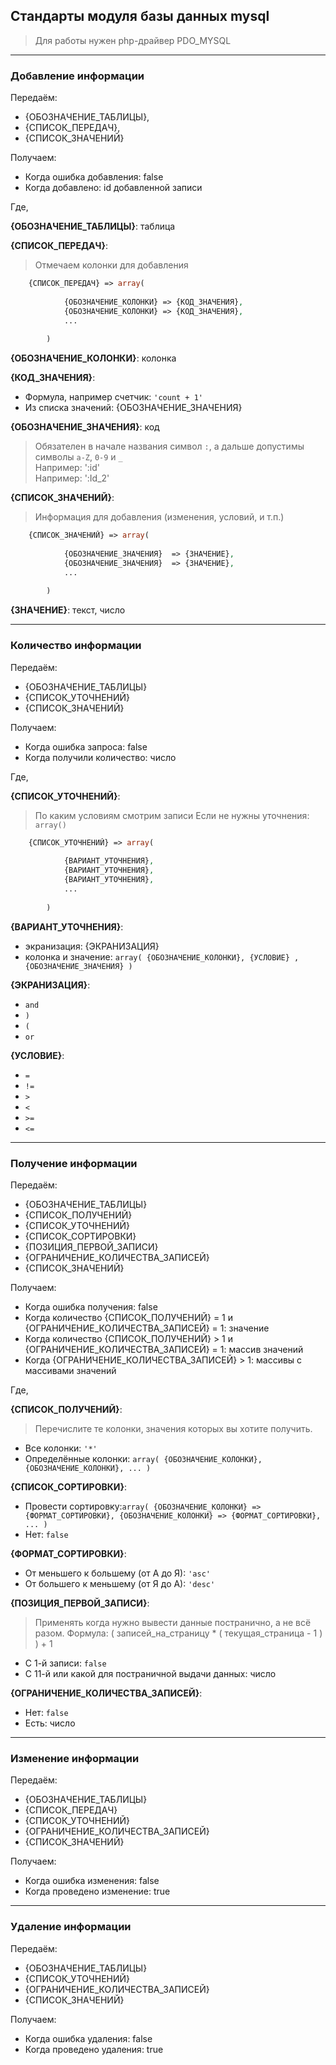 ## Стандарты модуля базы данных mysql

> Для работы нужен php-драйвер PDO_MYSQL

<hr>

### Добавление информации

Передаём:

- {ОБОЗНАЧЕНИЕ_ТАБЛИЦЫ}, 
- {СПИСОК_ПЕРЕДАЧ}, 
- {СПИСОК_ЗНАЧЕНИЙ} 

Получаем:

- Когда ошибка добавления: false
- Когда добавлено: id добавленной записи

Где,

**{ОБОЗНАЧЕНИЕ_ТАБЛИЦЫ}**: таблица

**{СПИСОК_ПЕРЕДАЧ}**:
> Отмечаем колонки для добавления
```php
    {СПИСОК_ПЕРЕДАЧ} => array(
    
            {ОБОЗНАЧЕНИЕ_КОЛОНКИ} => {КОД_ЗНАЧЕНИЯ},
            {ОБОЗНАЧЕНИЕ_КОЛОНКИ} => {КОД_ЗНАЧЕНИЯ},
            ...
            
        )
```

**{ОБОЗНАЧЕНИЕ_КОЛОНКИ}**: колонка

**{КОД_ЗНАЧЕНИЯ}**:

- Формула, например счетчик:  `'count + 1'`
- Из списка значений: {ОБОЗНАЧЕНИЕ_ЗНАЧЕНИЯ}

**{ОБОЗНАЧЕНИЕ_ЗНАЧЕНИЯ}**: код
> Обязателен в начале названия символ `:`, а дальше допустимы символы `a-Z`, `0-9` и `_`<br>
> Например: ':id'<br>
> Например: ':Id_2'

**{СПИСОК_ЗНАЧЕНИЙ}**: 
> Информация для добавления (изменения, условий, и т.п.)
```php
    {СПИСОК_ЗНАЧЕНИЙ} => array(
    
            {ОБОЗНАЧЕНИЕ_ЗНАЧЕНИЯ}  => {ЗНАЧЕНИЕ},
            {ОБОЗНАЧЕНИЕ_ЗНАЧЕНИЯ}  => {ЗНАЧЕНИЕ},
            ...
            
        )
```

**{ЗНАЧЕНИЕ}**: текст, число

<hr>

### Количество информации

Передаём:

- {ОБОЗНАЧЕНИЕ_ТАБЛИЦЫ}
- {СПИСОК_УТОЧНЕНИЙ}
- {СПИСОК_ЗНАЧЕНИЙ}

Получаем:

- Когда ошибка запроса: false
- Когда получили количество: число

Где,

**{СПИСОК_УТОЧНЕНИЙ}**:
> По каким условиям смотрим записи
> Если не нужны уточнения: `array()`
```php
    {СПИСОК_УТОЧНЕНИЙ} => array(
    
            {ВАРИАНТ_УТОЧНЕНИЯ},
            {ВАРИАНТ_УТОЧНЕНИЯ},
            {ВАРИАНТ_УТОЧНЕНИЯ},
            ...
            
        )
```

**{ВАРИАНТ_УТОЧНЕНИЯ}**:

- экранизация: {ЭКРАНИЗАЦИЯ}
- колонка и значение: `array( {ОБОЗНАЧЕНИЕ_КОЛОНКИ}, {УСЛОВИЕ} , {ОБОЗНАЧЕНИЕ_ЗНАЧЕНИЯ} )`

**{ЭКРАНИЗАЦИЯ}**: 

- `and`
- `)`
- `(`
- `or`


**{УСЛОВИЕ}**:
- `=`
- `!=`
- `>`
- `<`
- `>=`
- `<=`

<hr>

### Получение информации


Передаём:

- {ОБОЗНАЧЕНИЕ_ТАБЛИЦЫ}
- {СПИСОК_ПОЛУЧЕНИЙ}
- {СПИСОК_УТОЧНЕНИЙ}
- {СПИСОК_СОРТИРОВКИ}
- {ПОЗИЦИЯ_ПЕРВОЙ_ЗАПИСИ}
- {ОГРАНИЧЕНИЕ_КОЛИЧЕСТВА_ЗАПИСЕЙ}
- {СПИСОК_ЗНАЧЕНИЙ}

Получаем:

- Когда ошибка получения: false
- Когда количество {СПИСОК_ПОЛУЧЕНИЙ} = 1 и {ОГРАНИЧЕНИЕ_КОЛИЧЕСТВА_ЗАПИСЕЙ} = 1: значение
- Когда количество {СПИСОК_ПОЛУЧЕНИЙ} > 1 и {ОГРАНИЧЕНИЕ_КОЛИЧЕСТВА_ЗАПИСЕЙ} = 1: массив значений
- Когда {ОГРАНИЧЕНИЕ_КОЛИЧЕСТВА_ЗАПИСЕЙ} > 1: массивы с массивами значений

Где, 

**{СПИСОК_ПОЛУЧЕНИЙ}**: 
> Перечислите те колонки, значения которых вы хотите получить.
- Все колонки: `'*'`
- Определённые колонки: `array( {ОБОЗНАЧЕНИЕ_КОЛОНКИ}, {ОБОЗНАЧЕНИЕ_КОЛОНКИ}, ... )`

**{СПИСОК_СОРТИРОВКИ}**:

- Провести сортировку:`array( {ОБОЗНАЧЕНИЕ_КОЛОНКИ} => {ФОРМАТ_СОРТИРОВКИ}, {ОБОЗНАЧЕНИЕ_КОЛОНКИ} => {ФОРМАТ_СОРТИРОВКИ}, ... )`
- Нет: `false`

**{ФОРМАТ_СОРТИРОВКИ}**: 

- От меньшего к большему (от А до Я): `'asc'`
- От большего к меньшему (от Я до А): `'desc'`

**{ПОЗИЦИЯ_ПЕРВОЙ_ЗАПИСИ}**: 
> Применять когда нужно вывести данные постранично, а не всё разом.
> Формула: ( записей_на_страницу * ( текущая_страница - 1 ) ) + 1
- С 1-й записи: `false`
- С 11-й или какой для постраничной выдачи данных: число

**{ОГРАНИЧЕНИЕ_КОЛИЧЕСТВА_ЗАПИСЕЙ}**: 
- Нет: `false`
- Есть: число

<hr>

### Изменение информации

Передаём:

- {ОБОЗНАЧЕНИЕ_ТАБЛИЦЫ}
- {СПИСОК_ПЕРЕДАЧ}
- {СПИСОК_УТОЧНЕНИЙ}
- {ОГРАНИЧЕНИЕ_КОЛИЧЕСТВА_ЗАПИСЕЙ}
- {СПИСОК_ЗНАЧЕНИЙ}

Получаем:

- Когда ошибка изменения: false
- Когда проведено изменение: true

<hr>

### Удаление информации

Передаём:

- {ОБОЗНАЧЕНИЕ_ТАБЛИЦЫ}
- {СПИСОК_УТОЧНЕНИЙ}
- {ОГРАНИЧЕНИЕ_КОЛИЧЕСТВА_ЗАПИСЕЙ}
- {СПИСОК_ЗНАЧЕНИЙ}

Получаем:

- Когда ошибка удаления: false
- Когда проведено удаления: true
